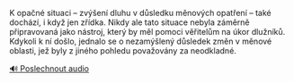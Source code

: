 
K opačné situaci – zvýšení dluhu v důsledku měnových opatření – také dochází, i když jen zřídka. Nikdy ale tato situace nebyla záměrně připravovaná jako nástroj, který by měl pomoci věřitelům na úkor dlužníků. Kdykoli k ní došlo, jednalo se o nezamýšlený důsledek změn v měnové oblasti, jež byly z jiného pohledu považovány za neodkladné.

[🔊 Poslechnout audio](/data/7-paragraphs/audio/chapter_155/para_010-K-opan-situaci-zven-dluhu-v-dsledku-mnov.mp3)
